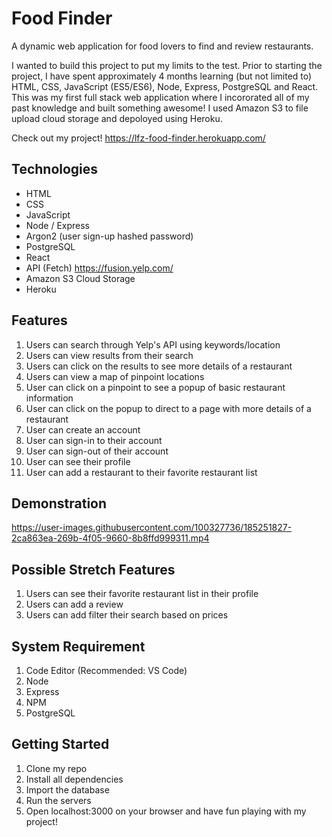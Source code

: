 # Food Finder

A dynamic web application for food lovers to find and review restaurants.

I wanted to build this project to put my limits to the test. Prior to starting the project, I have spent approximately 4 months learning (but not limited to) HTML, CSS, JavaScript (ES5/ES6), Node, Express, PostgreSQL and React. This was my first full stack web application where I incororated all of my past knowledge and built something awesome! I used Amazon S3 to file upload cloud storage and depoloyed using Heroku. 

Check out my project! https://lfz-food-finder.herokuapp.com/

## Technologies
- HTML
- CSS
- JavaScript
- Node / Express
- Argon2 (user sign-up hashed password)
- PostgreSQL
- React
- API (Fetch) https://fusion.yelp.com/
- Amazon S3 Cloud Storage
- Heroku


## Features
1. Users can search through Yelp's API using keywords/location
2. Users can view results from their search
3. Users can click on the results to see more details of a restaurant
4. Users can view a map of pinpoint locations
5. User can click on a pinpoint to see a popup of basic restaurant information
6. User can click on the popup to direct to a page with more details of a restaurant
7. User can create an account
8. User can sign-in to their account
9. User can sign-out of their account
10. User can see their profile
11. User can add a restaurant to their favorite restaurant list

## Demonstration
https://user-images.githubusercontent.com/100327736/185251827-2ca863ea-269b-4f05-9660-8b8ffd999311.mp4


## Possible Stretch Features
1. Users can see their favorite restaurant list in their profile
2. Users can add a review
3. Users can add filter their search based on prices

## System Requirement
1. Code Editor (Recommended: VS Code)
2. Node
3. Express
4. NPM
5. PostgreSQL

## Getting Started
1. Clone my repo
2. Install all dependencies
3. Import the database
4. Run the servers
5. Open localhost:3000 on your browser and have fun playing with my project!

